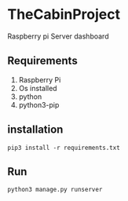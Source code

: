 # TheCabinProject
Raspberry pi Server dashboard

## Requirements
1. Raspberry Pi
2. Os installed
3. python
4. python3-pip

## installation
```
pip3 install -r requirements.txt
```

## Run

```
python3 manage.py runserver
```